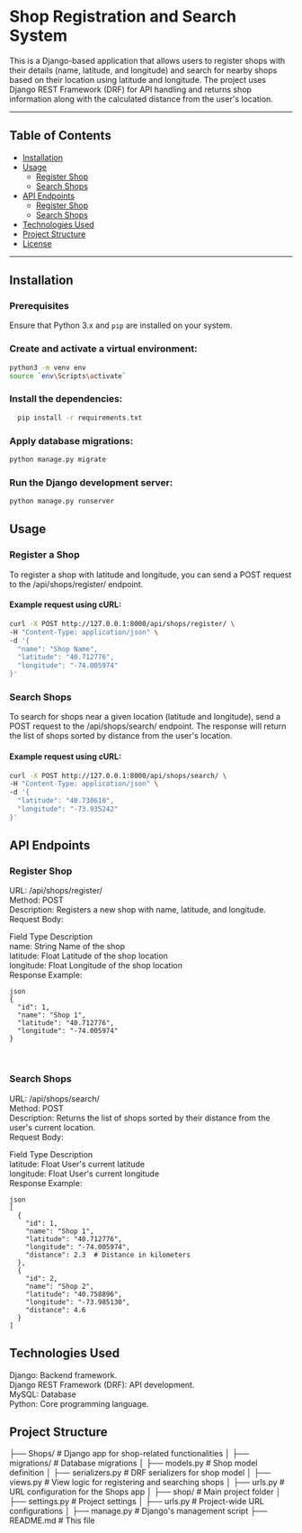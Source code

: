 # Shop Registration and Search System

This is a Django-based application that allows users to register shops with their details (name, latitude, and longitude) and search for nearby shops based on their location using latitude and longitude. The project uses Django REST Framework (DRF) for API handling and returns shop information along with the calculated distance from the user's location.

---

## Table of Contents

- [Installation](#installation)
- [Usage](#usage)
  - [Register Shop](#register-shop)
  - [Search Shops](#search-shops)
- [API Endpoints](#api-endpoints)
  - [Register Shop](#register-shop)
  - [Search Shops](#search-shops)
- [Technologies Used](#technologies-used)
- [Project Structure](#project-structure)
- [License](#license)

---

## Installation

### Prerequisites

Ensure that Python 3.x and `pip` are installed on your system.

### Create and activate a virtual environment:
  ```bash
  python3 -m venv env
  source `env\Scripts\activate`
  ```
### Install the dependencies:
```bash
  pip install -r requirements.txt
```

### Apply database migrations:
```bash
python manage.py migrate
```

### Run the Django development server:
```bash
python manage.py runserver
```

## Usage
### Register a Shop
To register a shop with latitude and longitude, you can send a POST request to the /api/shops/register/ endpoint.

#### Example request using cURL:
```bash
curl -X POST http://127.0.0.1:8000/api/shops/register/ \
-H "Content-Type: application/json" \
-d '{
  "name": "Shop Name",
  "latitude": "40.712776",
  "longitude": "-74.005974"
}'
```
### Search Shops
To search for shops near a given location (latitude and longitude), send a POST request to the /api/shops/search/ endpoint. The response will return the list of shops sorted by distance from the user's location.

#### Example request using cURL:
```bash
curl -X POST http://127.0.0.1:8000/api/shops/search/ \
-H "Content-Type: application/json" \
-d '{
  "latitude": "40.730610",
  "longitude": "-73.935242"
}'
```

## API Endpoints
### Register Shop
URL: /api/shops/register/
<br>
Method: POST
<br>
Description: Registers a new shop with name, latitude, and longitude.
<br>
Request Body:<br>

Field	Type	Description <br>
name:	String	Name of the shop <br>
latitude:	Float	Latitude of the shop location <br>
longitude:	Float	Longitude of the shop location <br>
Response Example: <br>

    json
    {
      "id": 1,
      "name": "Shop 1",
      "latitude": "40.712776",
      "longitude": "-74.005974"
    }
<br>

### Search Shops
URL: /api/shops/search/ <br>
Method: POST <br>
Description: Returns the list of shops sorted by their distance from the user's current location. <br>
Request Body: <br>

Field	Type	Description <br>
latitude:	Float	User's current latitude <br>
longitude:	Float	User's current longitude <br>
Response Example: <br>

    json
    [
      {
        "id": 1,
        "name": "Shop 1",
        "latitude": "40.712776",
        "longitude": "-74.005974",
        "distance": 2.3  # Distance in kilometers
      },
      {
        "id": 2,
        "name": "Shop 2",
        "latitude": "40.758896",
        "longitude": "-73.985130",
        "distance": 4.6  
      }
    ]

## Technologies Used
Django: Backend framework. <br>
Django REST Framework (DRF): API development. <br>
MySQL: Database <br>
Python: Core programming language. <br>

## Project Structure

├── Shops/                     # Django app for shop-related functionalities
│   ├── migrations/            # Database migrations
│   ├── models.py              # Shop model definition
│   ├── serializers.py         # DRF serializers for shop model
│   ├── views.py               # View logic for registering and searching shops
│   ├── urls.py                # URL configuration for the Shops app
│
├── shop/              # Main project folder
│   ├── settings.py            # Project settings
│   ├── urls.py                # Project-wide URL configurations
│
├── manage.py                  # Django's management script
├── README.md                  # This file
